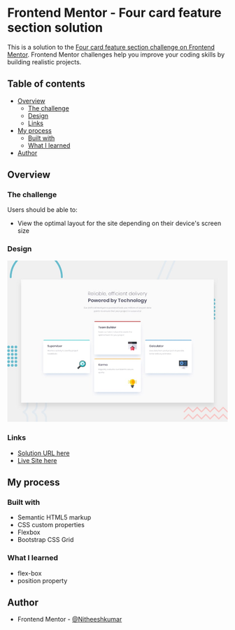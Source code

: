 # Frontend Mentor - Four card feature section solution

This is a solution to the [Four card feature section challenge on Frontend Mentor](https://www.frontendmentor.io/challenges/four-card-feature-section-weK1eFYK). Frontend Mentor challenges help you improve your coding skills by building realistic projects. 

## Table of contents

- [Overview](#overview)
  - [The challenge](#the-challenge)
  - [Design](#design)
  - [Links](#links)
- [My process](#my-process)
  - [Built with](#built-with)
  - [What I learned](#what-i-learned)
- [Author](#author)

## Overview

### The challenge

Users should be able to:

- View the optimal layout for the site depending on their device's screen size

### Design

![](design/desktop-preview.jpg)


### Links

- [Solution URL here](https://your-solution-url.com)
- [Live Site here](https://your-live-site-url.com)

## My process

### Built with

- Semantic HTML5 markup
- CSS custom properties
- Flexbox
- Bootstrap CSS Grid


### What I learned

 - flex-box
 - position property


## Author

- Frontend Mentor - [@Nitheeshkumar](https://www.frontendmentor.io/profile/NitheeshKumar-C)

